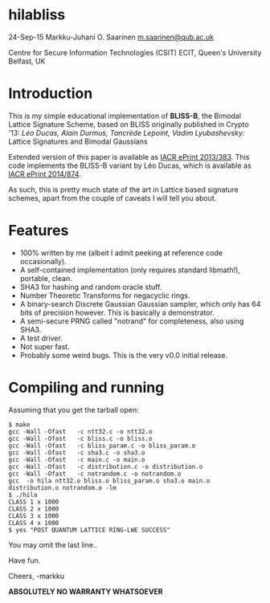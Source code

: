 hilabliss
=========

24-Sep-15  Markku-Juhani O. Saarinen <m.saarinen@qub.ac.uk>

Centre for Secure Information Technologies (CSIT)
ECIT, Queen's University Belfast, UK

# Introduction

This is my simple educational implementation of **BLISS-B**, the Bimodal 
Lattice Signature Scheme, based on BLISS originally published in Crypto '13:
*Léo Ducas, Alain Durmus, Tancrède Lepoint, Vadim Lyubashevsky:*
Lattice Signatures and Bimodal Gaussians

Extended version of this paper is available as 
[IACR ePrint 2013/383](https://eprint.iacr.org/2013/383). This code implements
the BLISS-B variant by Léo Ducas, which is available as
[IACR ePrint 2014/874](https://eprint.iacr.org/2014/874).

As such, this is pretty much state of the art in Lattice based signature
schemes, apart from the couple of caveats I will tell you about.

# Features

* 100% written by me (albeit I admit peeking at reference code occasionally).
* A self-contained implementation (only requires standard libmath!), portable, clean.
* SHA3 for hashing and random oracle stuff. 
* Number Theoretic Transforms for negacyclic rings.
* A binary-search Discrete Gaussian Gaussian sampler, which only has 64 bits
of precision however. This is basically a demonstrator.
* A semi-secure PRNG called "notrand" for completeness, also using SHA3.
* A test driver.
* Not super fast.
* Probably some weird bugs. This is the very v0.0 initial release.

# Compiling and running

Assuming that you get the tarball open:
```
$ make
gcc -Wall -Ofast   -c ntt32.c -o ntt32.o
gcc -Wall -Ofast   -c bliss.c -o bliss.o
gcc -Wall -Ofast   -c bliss_param.c -o bliss_param.o
gcc -Wall -Ofast   -c sha3.c -o sha3.o
gcc -Wall -Ofast   -c main.c -o main.o
gcc -Wall -Ofast   -c distribution.c -o distribution.o
gcc -Wall -Ofast   -c notrandom.c -o notrandom.o
gcc  -o hila ntt32.o bliss.o bliss_param.o sha3.o main.o distribution.o notrandom.o -lm
$ ./hila 
CLASS 1 x 1000
CLASS 2 x 1000
CLASS 3 x 1000
CLASS 4 x 1000
$ yes "POST QUANTUM LATTICE RING-LWE SUCCESS"
```
You may omit the last line..

Have fun.

Cheers, -markku

**ABSOLUTELY NO WARRANTY WHATSOEVER**

